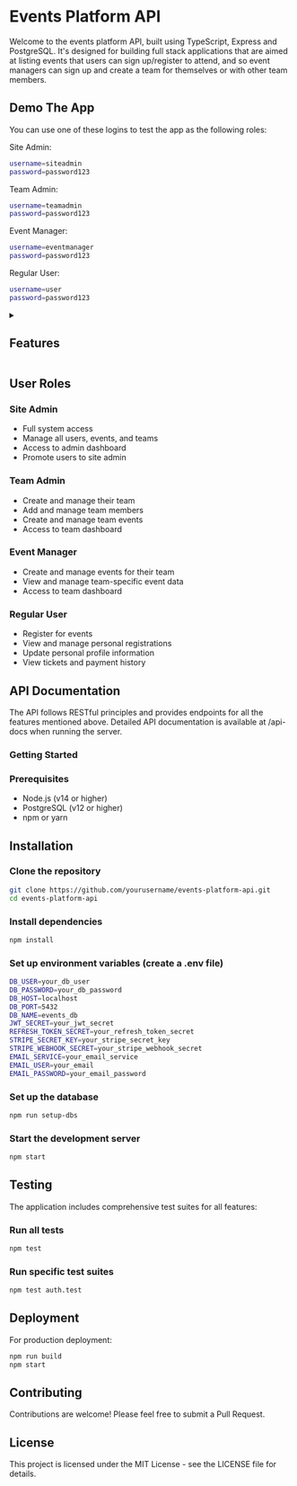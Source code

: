 # Events Platform API

Welcome to the events platform API, built using TypeScript, Express and PostgreSQL. It's designed for building full stack applications that are aimed at listing events that users can sign up/register to attend, and so event managers can sign up and create a team for themselves or with other team members.

## Demo The App

You can use one of these logins to test the app as the following roles:

Site Admin:

```bash
username=siteadmin
password=password123
```

Team Admin:

```bash
username=teamadmin
password=password123
```

Event Manager:

```bash
username=eventmanager
password=password123
```

Regular User:

```bash
username=user
password=password123
```

<details>
   <summary>
      <h2>Features</h2>
   </summary>

### Authentication

User registration with validation for username, email, and password
Support for regular user and event organizer registration
JWT-based authentication with access and refresh tokens
Secure login/logout functionality

User Management

Comprehensive user profile management
Role-based permissions system
Profile updates for username, email, and profile images
User registration tracking for events

Team Management

Create and manage teams with team admins and event managers
Add team members with specific roles
Team dashboard for managing team-specific information
Role-based access control for team operations

Event Management

Create, update, and delete events
Draft and published event states
Filter events by category, location, price range, and date
Sort events by various criteria
Event capacity and attendance management
Public and private event visibility

Event Registration

Register for available events
Email confirmation for registrations
Cancel and reactivate registrations
Ticket generation and management
Registration validation based on event capacity and availability

Payment Processing

Stripe integration for event payments
View payment history
Complete payment flow from checkout to ticket issuance
Webhook handling for payment status updates

</details>

## User Roles

### Site Admin

- Full system access
- Manage all users, events, and teams
- Access to admin dashboard
- Promote users to site admin

### Team Admin

- Create and manage their team
- Add and manage team members
- Create and manage team events
- Access to team dashboard

### Event Manager

- Create and manage events for their team
- View and manage team-specific event data
- Access to team dashboard

### Regular User

- Register for events
- View and manage personal registrations
- Update personal profile information
- View tickets and payment history

## API Documentation

The API follows RESTful principles and provides endpoints for all the features mentioned above. Detailed API documentation is available at /api-docs when running the server.

### Getting Started

### Prerequisites

- Node.js (v14 or higher)
- PostgreSQL (v12 or higher)
- npm or yarn

## Installation

### Clone the repository

```bash
git clone https://github.com/yourusername/events-platform-api.git
cd events-platform-api
```

### Install dependencies

```bash
npm install
```

### Set up environment variables (create a .env file)

```bash
DB_USER=your_db_user
DB_PASSWORD=your_db_password
DB_HOST=localhost
DB_PORT=5432
DB_NAME=events_db
JWT_SECRET=your_jwt_secret
REFRESH_TOKEN_SECRET=your_refresh_token_secret
STRIPE_SECRET_KEY=your_stripe_secret_key
STRIPE_WEBHOOK_SECRET=your_stripe_webhook_secret
EMAIL_SERVICE=your_email_service
EMAIL_USER=your_email
EMAIL_PASSWORD=your_email_password
```

### Set up the database

```bash
npm run setup-dbs
```

### Start the development server

```bash
npm start
```

## Testing

The application includes comprehensive test suites for all features:

### Run all tests

```bash
npm test
```

### Run specific test suites

```bash
npm test auth.test
```

## Deployment

For production deployment:

```bash
npm run build
npm start
```

## Contributing

Contributions are welcome! Please feel free to submit a Pull Request.

## License

This project is licensed under the MIT License - see the LICENSE file for details.
